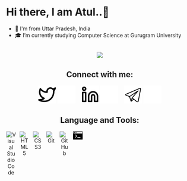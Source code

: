 # Hi there, I am Atul..👋

- 🏡 I'm from Uttar Pradesh, India
- 🎓 I’m currently studying Computer Science at Gurugram University

<br>
<div align="center">
<img src= "https://github-readme-stats.vercel.app/api?username=atulsingh14&show_icons=true&theme=tokyonight" />
</div>

<h2 align ="center">Connect with me:</h2>


<div align="center">

[![website](./img/twitter-light.svg)](https://twitter.com/atulsingh144#gh-light-mode-only)
[![website](./img/twitter-dark.svg)](https://twitter.com/atulsingh144#gh-dark-mode-only)
&nbsp;&nbsp;
[![website](./img/linkedin-light.svg)](https://linkedin.com/in/atulsingh14/#gh-light-mode-only)
[![website](./img/linkedin-dark.svg)](https://linkedin.com/in/atulsingh14/#gh-dark-mode-only)
&nbsp;&nbsp;
[![website](./img/telegram-light.svg)](https://telegram.me/atulsingh144/#gh-light-mode-only)
[![website](./img/telegram-dark.svg)](https://telegram.me/atulsingh144/#gh-dark-mode-only)

</div>

<h2 align = "center" >Language and Tools:</h2>
<div align="center">

<img align="left" alt="Visual Studio Code" width="26px" src="https://cdn.jsdelivr.net/gh/devicons/devicon/icons/vscode/vscode-original.svg" style="padding-right:10px;" />
<img align="left" alt="HTML5" width="26px" src="https://cdn.jsdelivr.net/gh/devicons/devicon/icons/html5/html5-original.svg" style="padding-right:10px;" />
<img align="left" alt="CSS3" width="26px" src="https://cdn.jsdelivr.net/gh/devicons/devicon/icons/css3/css3-original.svg" style="padding-right:10px;" />
<img align="left" alt="Git" width="26px" src="https://cdn.jsdelivr.net/gh/devicons/devicon/icons/git/git-original.svg" style="padding-right:10px;" />
<img align="left" alt="GitHub" width="26px" src="https://user-images.githubusercontent.com/3369400/139447912-e0f43f33-6d9f-45f8-be46-2df5bbc91289.png" style="padding-right:10px;" />
<img align="left" alt="Terminal" width="26px" src="./img/terminal.svg" />

</div>